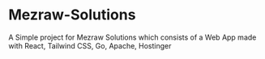 # Mezraw-Solutions
A Simple project for Mezraw Solutions which consists of a Web App made with React, Tailwind CSS, Go, Apache, Hostinger
